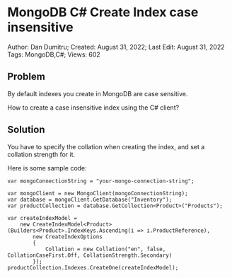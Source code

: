 # MongoDB C# Create Index case insensitive

Author: Dan Dumitru; Created: August 31, 2022; Last Edit: August 31, 2022  
Tags: MongoDB,C#; Views: 602

## Problem

By default indexes you create in MongoDB are case sensitive.

How to create a case insensitive index using the C# client?

## Solution

You have to specify the collation when creating the index, and set a collation strength for it.

Here is some sample code:

```
var mongoConnectionString = "your-mongo-connection-string";

var mongoClient = new MongoClient(mongoConnectionString);
var database = mongoClient.GetDatabase("Inventory");
var productCollection = database.GetCollection<Product>("Products");

var createIndexModel =
    new CreateIndexModel<Product>(Builders<Product>.IndexKeys.Ascending(i => i.ProductReference),
        new CreateIndexOptions
        {
            Collation = new Collation("en", false, CollationCaseFirst.Off, CollationStrength.Secondary)
        });
productCollection.Indexes.CreateOne(createIndexModel);
```
